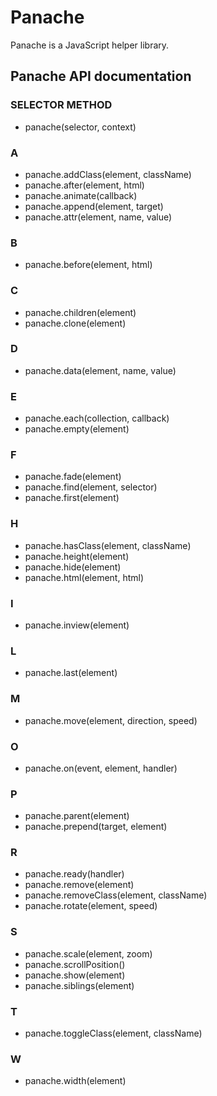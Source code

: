 # Panache
Panache is a JavaScript helper library.

## Panache API documentation

### SELECTOR METHOD
- panache(selector, context)

### A
- panache.addClass(element, className)
- panache.after(element, html)
- panache.animate(callback)
- panache.append(element, target)
- panache.attr(element, name, value)

### B
- panache.before(element, html)

### C
- panache.children(element)
- panache.clone(element)

### D
- panache.data(element, name, value)

### E
- panache.each(collection, callback)
- panache.empty(element)

### F
- panache.fade(element)
- panache.find(element, selector)
- panache.first(element)

### H
- panache.hasClass(element, className)
- panache.height(element)
- panache.hide(element)
- panache.html(element, html)

### I
- panache.inview(element)

### L
- panache.last(element)

### M
- panache.move(element, direction, speed)

### O
- panache.on(event, element, handler)

### P
- panache.parent(element)
- panache.prepend(target, element)

### R
- panache.ready(handler)
- panache.remove(element)
- panache.removeClass(element, className)
- panache.rotate(element, speed)

### S
- panache.scale(element, zoom)
- panache.scrollPosition()
- panache.show(element)
- panache.siblings(element)

### T
- panache.toggleClass(element, className)

### W
- panache.width(element)
